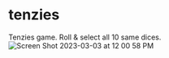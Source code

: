 # tenzies
Tenzies game.
Roll & select all 10 same dices.
![Screen Shot 2023-03-03 at 12 00 58 PM](https://user-images.githubusercontent.com/77272905/222704091-fd8c149f-036d-488b-89e1-625458eccd66.png)
